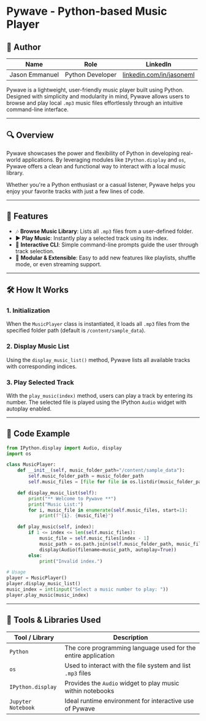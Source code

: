 # Pywave - Python-based Music Player

## 👤 Author

| Name            | Role              | LinkedIn                                      |
|-----------------|-------------------|-----------------------------------------------|
| Jason Emmanuel  | Python Developer | [linkedin.com/in/jasoneml](https://www.linkedin.com/in/jasoneml/) |

Pywave is a lightweight, user-friendly music player built using Python. Designed with simplicity and modularity in mind, Pywave allows users to browse and play local `.mp3` music files effortlessly through an intuitive command-line interface.

---

## 🔍 Overview

Pywave showcases the power and flexibility of Python in developing real-world applications. By leveraging modules like `IPython.display` and `os`, Pywave offers a clean and functional way to interact with a local music library.

Whether you're a Python enthusiast or a casual listener, Pywave helps you enjoy your favorite tracks with just a few lines of code.

---

## 🚀 Features

- 🎶 **Browse Music Library**: Lists all `.mp3` files from a user-defined folder.
- ▶️ **Play Music**: Instantly play a selected track using its index.
- 💬 **Interactive CLI**: Simple command-line prompts guide the user through track selection.
- 🧩 **Modular & Extensible**: Easy to add new features like playlists, shuffle mode, or even streaming support.

---

## 🛠 How It Works

### 1. Initialization
When the `MusicPlayer` class is instantiated, it loads all `.mp3` files from the specified folder path (default is `/content/sample_data`).

### 2. Display Music List
Using the `display_music_list()` method, Pywave lists all available tracks with corresponding indices.

### 3. Play Selected Track
With the `play_music(index)` method, users can play a track by entering its number. The selected file is played using the IPython `Audio` widget with autoplay enabled.

---

## 🧾 Code Example

```python
from IPython.display import Audio, display
import os

class MusicPlayer:
    def __init__(self, music_folder_path="/content/sample_data"):
        self.music_folder_path = music_folder_path
        self.music_files = [file for file in os.listdir(music_folder_path) if file.endswith(".mp3")]

    def display_music_list(self):
        print("** Welcome to Pywave **")
        print("Music List:")
        for i, music_file in enumerate(self.music_files, start=1):
            print(f"{i}. {music_file}")

    def play_music(self, index):
        if 1 <= index <= len(self.music_files):
            music_file = self.music_files[index - 1]
            music_path = os.path.join(self.music_folder_path, music_file)
            display(Audio(filename=music_path, autoplay=True))
        else:
            print("Invalid index.")

# Usage
player = MusicPlayer()
player.display_music_list()
music_index = int(input("Select a music number to play: "))
player.play_music(music_index)
```

---

## 🧰 Tools & Libraries Used

| Tool / Library       | Description                                                    |
|----------------------|----------------------------------------------------------------|
| `Python`             | The core programming language used for the entire application  |
| `os`                 | Used to interact with the file system and list `.mp3` files    |
| `IPython.display`    | Provides the `Audio` widget to play music within notebooks     |
| `Jupyter Notebook`   | Ideal runtime environment for interactive use of Pywave        |
